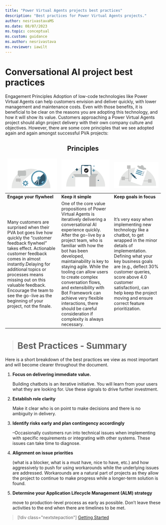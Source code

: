 ```yaml
---
title: "Power Virtual Agents projects best practices"
description: "Best practices for Power Virtual Agents projects."
author: nesrivastavaMS
ms.date: 08/07/2023
ms.topic: conceptual
ms.custom: guidance
ms.author: nesrivastava
ms.reviewer: iawilt
---
```


# Conversational AI project best practices

Engagement Principles 
Adoption of low-code technologies like Power Virtual Agents can help customers envision and deliver quickly, with 
lower management and maintenance costs. Even with those benefits, it is beneficial to be clear on the reasons you are 
adopting this technology, and how it will show its value. 
Customers approaching a Power Virtual Agents project should align project delivery with their own company culture 
and objectives. However, there are some core principles that we see adopted again and again amongst successful PVA 
projects: 
## <center>Principles</center> ##
 <style>td, th {
   border: none!important;
}
</style>
 |<img src="./media/topics/Project-best-practices-Flywheel.png" />|<img src="./media/topics/Project-best-practices-Keep-it-simple.png" />|<img src="./media/topics/Project-best-practices-goal.png" />|
 |:--- |:---|:--- |
 |**Engage your flywheel**|**Keep it simple**|**Keep goals in focus**|
 |Many customers are surprised when their PVA bot goes live how quickly the “customer feedback flywheel” takes effect. Actionable customer feedback comes in almost instantly.Delaying for additional topics or processes means missing out on this valuable feedback. Encourage the team to see the go-live as the beginning of your project, not the finale.|One of the core value propositions of Power Virtual Agents is iteratively delivering a conversational AI experience quickly. After the go-live by a project team, who is familiar with how the bot has been developed, maintainability is key to staying agile. While the tooling can allow users to create complex conversation flows, and extensibility with Bot Framework can achieve very flexible interactions, there should be careful consideration if complexity is always necessary.|It’s very easy when implementing new technology like a chatbot, to get wrapped in the minor details of implementation. Defining what your key business goals are (e.g., deflect 30% customer queries, score above 4.0 customer satisfaction), can help keep the project moving and ensure correct feature prioritization.|

> # Best Practices - Summary 
Here is a short breakdown of the best practices we view as most important and will become clearer throughout the document. 
1. **Focus on delivering immediate value.** 

      Building chatbots is an iterative initiative. You will learn from your users what they are looking for. Use these signals to drive further    investment. 
2. **Establish role clarity**  

      Make it clear who is on point to make decisions and there is no ambiguity in delivery. 
3. **Identify risks early and plan contingency accordingly** 
      
      –Occasionally customers run into technical issues when implementing with specific requirements or integrating with other systems. These issues can take time to diagnose. 
4. **Alignment on issue priorities** 

    (what is a blocker, what is a must have, nice to have, etc.) and how aggressively to push for using workarounds while the underlying issues are addressed. Workarounds are a natural part of projects as they allow the project to continue to make progress while a longer-term solution is found. 
5. **Determine your Application Lifecycle Management (ALM) strategy** 

    move to 
    production-level process as early as possible. Don’t leave these activities to the end when there are timelines to be met.

> [!div class="nextstepaction"]
> [Getting Started](project-getting-started.md)

